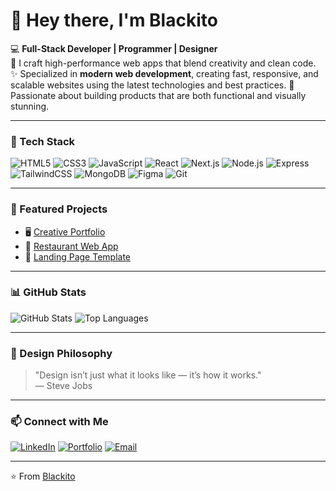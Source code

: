 # 👋 Hey there, I'm Blackito

💻 **Full-Stack Developer | Programmer | Designer**  
🚀 I craft high-performance web apps that blend creativity and clean code.   
✨ Specialized in **modern web development**, creating fast, responsive, and scalable websites using the latest technologies and best practices.
🎨 Passionate about building products that are both functional and visually stunning.

---

### 🧠 Tech Stack
![HTML5](https://img.shields.io/badge/-HTML5-E34F26?style=flat&logo=html5&logoColor=white)
![CSS3](https://img.shields.io/badge/-CSS3-1572B6?style=flat&logo=css3)
![JavaScript](https://img.shields.io/badge/-JavaScript-F7DF1E?style=flat&logo=javascript&logoColor=black)
![React](https://img.shields.io/badge/-React-61DAFB?style=flat&logo=react&logoColor=black)
![Next.js](https://img.shields.io/badge/-Next.js-000000?style=flat&logo=next.js&logoColor=white)
![Node.js](https://img.shields.io/badge/-Node.js-339933?style=flat&logo=node.js&logoColor=white)
![Express](https://img.shields.io/badge/-Express-000000?style=flat&logo=express&logoColor=white)
![TailwindCSS](https://img.shields.io/badge/-TailwindCSS-38B2AC?style=flat&logo=tailwind-css&logoColor=white)
![MongoDB](https://img.shields.io/badge/-MongoDB-47A248?style=flat&logo=mongodb&logoColor=white)
![Figma](https://img.shields.io/badge/-Figma-F24E1E?style=flat&logo=figma&logoColor=white)
![Git](https://img.shields.io/badge/-Git-F05032?style=flat&logo=git&logoColor=white)

---

### 💼 Featured Projects
- 🖥️ [Creative Portfolio](https://github.com/USERNAME/portfolio)
- 🏪 [Restaurant Web App](https://github.com/USERNAME/restaurant-app)
- 🧩 [Landing Page Template](https://github.com/USERNAME/landing-page)

---

### 📊 GitHub Stats
![GitHub Stats](https://github-readme-stats.vercel.app/api?username=USERNAME&show_icons=true&theme=radical)
![Top Languages](https://github-readme-stats.vercel.app/api/top-langs/?username=USERNAME&layout=compact&theme=radical)

---

### 🎨 Design Philosophy
> "Design isn’t just what it looks like — it’s how it works."  
> — Steve Jobs

---

### 📫 Connect with Me
[![LinkedIn](https://img.shields.io/badge/-LinkedIn-blue?style=flat&logo=linkedin&logoColor=white)](https://linkedin.com/in/blackito)
[![Portfolio](https://img.shields.io/badge/-Portfolio-000?style=flat&logo=vercel&logoColor=white)](https://blackito.dev)
[![Email](https://img.shields.io/badge/-Email-red?style=flat&logo=gmail&logoColor=white)](mailto:blackito@gmail.com)

---

⭐ From [Blackito](https://github.com/blackito1)
